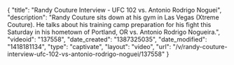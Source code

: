 {
    "title": "Randy Couture Interview - UFC 102 vs. Antonio Rodrigo Noguei",
    "description": "Randy Couture sits down at his gym in Las Vegas (Xtreme Couture).  He talks about his training camp preparation for his fight this Saturday in his hometown of Portland, OR vs. Antonio Rodrigo Nogueira.",
    "videoid": "137558",
    "date_created": "1387325035",
    "date_modified": "1418181134",
    "type": "captivate",
    "layout": "video",
    "url": "\/v\/randy-couture-interview-ufc-102-vs-antonio-rodrigo-noguei\/137558"
}